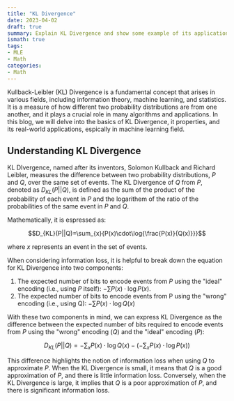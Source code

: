 ```yaml
---
title: "KL Divergence"
date: 2023-04-02
draft: true
summary: Explain KL Divergence and show some example of its application in ML.
ismath: true
tags:
- MLE
- Math
categories:
- Math
---
```


Kullback-Leibler (KL) Divergence is a fundamental concept that arises in various fields, including information theory, machine learning, and statistics. It is a measure of how different two probability distributions are from one another, and it plays a crucial role in many algorithms and applications. In this blog, we will delve into the basics of KL Divergence, it properties, and its real-world applications, espically in machine learning field.

## Understanding KL Divergence

KL DIvergence, named after its inventors, Solomon Kullback and Richard Leibler, measures the difference between two probability distributions, $P$ and $Q$, over the same set of events. The KL Divergence of $Q$ from $P$, denoted as $D_{KL}(P||Q)$, is defined as the sum of the product of the probability of each event in $P$ and the logarithem of the ratio of the probabilities of the same event in $P$ and $Q$.

Mathematically, it is espressed as:

$$D_{KL}(P||Q)=\sum_{x}{P(x)\cdot\log{\frac{P(x)}{Q(x)}}}$$

where $x$ represents an event in the set of events.

When considering information loss, it is helpful to break down the equation for KL Divergence into two components:

1. The expected number of bits to encode events from $P$ using the "ideal" encoding (i.e., using $P$ itself): $-\sum{P(x)\cdot\log{P(x)}}$.
2. The expected number of bits to encode events from P using the "wrong" encoding (i.e., using Q): $-\sum{P(x)\cdot\log{Q(x)}}$

With these two components in mind, we can express KL Divergence as the difference between the expected number of bits required to encode events from $P$ using the "wrong" encoding ($Q$) and the "ideal" encoding ($P$):

$$D_{KL}(P||Q)=-\sum_{x}{P(x)\cdot\log{{Q(x)}}}-(-\sum_{x}{P(x)\cdot\log{{P(x)}}})$$

This difference highlights the notion of information loss when using $Q$ to approximate $P$. When the KL Divergence is small, it means that $Q$ is a good approximation of $P$, and there is little information loss. Conversely, when the KL Divergence is large, it implies that $Q$ is a poor approximation of $P$, and there is significant information loss.